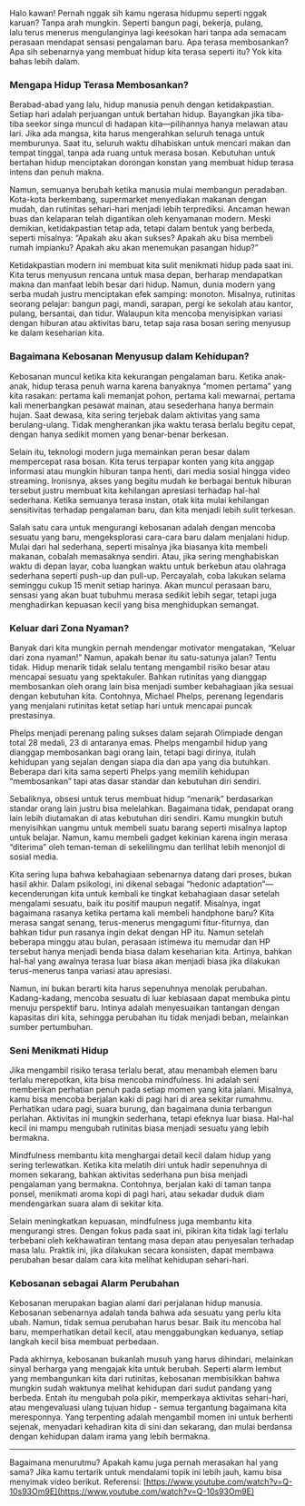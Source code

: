 Halo kawan! Pernah nggak sih kamu ngerasa hidupmu seperti nggak karuan? Tanpa arah mungkin. Seperti bangun pagi, bekerja, pulang, lalu terus menerus mengulanginya lagi keesokan hari tanpa ada semacam perasaan mendapat sensasi pengalaman baru. Apa terasa membosankan? Apa sih sebenarnya yang membuat hidup kita terasa seperti itu? Yok kita bahas lebih dalam.

### **Mengapa Hidup Terasa Membosankan?**

Berabad-abad yang lalu, hidup manusia penuh dengan ketidakpastian. Setiap hari adalah perjuangan untuk bertahan hidup. Bayangkan jika tiba-tiba seekor singa muncul di hadapan kita—pilihannya hanya melawan atau lari. Jika ada mangsa, kita harus mengerahkan seluruh tenaga untuk memburunya. Saat itu, seluruh waktu dihabiskan untuk mencari makan dan tempat tinggal, tanpa ada ruang untuk merasa bosan. Kebutuhan untuk bertahan hidup menciptakan dorongan konstan yang membuat hidup terasa intens dan penuh makna.

Namun, semuanya berubah ketika manusia mulai membangun peradaban. Kota-kota berkembang, supermarket menyediakan makanan dengan mudah, dan rutinitas sehari-hari menjadi lebih terprediksi. Ancaman hewan buas dan kelaparan telah digantikan oleh kenyamanan modern. Meski demikian, ketidakpastian tetap ada, tetapi dalam bentuk yang berbeda, seperti misalnya: “Apakah aku akan sukses? Apakah aku bisa membeli rumah impianku? Apakah aku akan menemukan pasangan hidup?”

Ketidakpastian modern ini membuat kita sulit menikmati hidup pada saat ini. Kita terus menyusun rencana untuk masa depan, berharap mendapatkan makna dan manfaat lebih besar dari hidup. Namun, dunia modern yang serba mudah justru menciptakan efek samping: monoton. Misalnya, rutinitas seorang pelajar: bangun pagi, mandi, sarapan, pergi ke sekolah atau kantor, pulang, bersantai, dan tidur. Walaupun kita mencoba menyisipkan variasi dengan hiburan atau aktivitas baru, tetap saja rasa bosan sering menyusup ke dalam keseharian kita.

### **Bagaimana Kebosanan Menyusup dalam Kehidupan?**

Kebosanan muncul ketika kita kekurangan pengalaman baru. Ketika anak-anak, hidup terasa penuh warna karena banyaknya “momen pertama” yang kita rasakan: pertama kali memanjat pohon, pertama kali mewarnai, pertama kali menerbangkan pesawat mainan, atau sesederhana hanya bermain hujan. Saat dewasa, kita sering terjebak dalam aktivitas yang sama berulang-ulang. Tidak mengherankan jika waktu terasa berlalu begitu cepat, dengan hanya sedikit momen yang benar-benar berkesan.

Selain itu, teknologi modern juga memainkan peran besar dalam mempercepat rasa bosan. Kita terus terpapar konten yang kita anggap informasi atau mungkin hiburan tanpa henti, dari media sosial hingga video streaming. Ironisnya, akses yang begitu mudah ke berbagai bentuk hiburan tersebut justru membuat kita kehilangan apresiasi terhadap hal-hal sederhana. Ketika semuanya terasa instan, otak kita mulai kehilangan sensitivitas terhadap pengalaman baru, dan kita menjadi lebih sulit terkesan.

Salah satu cara untuk mengurangi kebosanan adalah dengan mencoba sesuatu yang baru, mengeksplorasi cara-cara baru dalam menjalani hidup. Mulai dari hal sederhana, seperti misalnya jika biasanya kita membeli makanan, cobalah memasaknya sendiri. Atau, jika sering menghabiskan waktu di depan layar, coba luangkan waktu untuk berkebun atau olahraga sederhana seperti push-up dan pull-up. Percayalah, coba lakukan selama seminggu cukup 15 menit setiap harinya. Akan muncul perasaan baru, sensasi yang akan buat tubuhmu merasa sedikit lebih segar, tetapi juga menghadirkan kepuasan kecil yang bisa menghidupkan semangat.

### **Keluar dari Zona Nyaman?**

Banyak dari kita mungkin pernah mendengar motivator mengatakan, “Keluar dari zona nyaman!” Namun, apakah benar itu satu-satunya jalan? Tentu tidak. Hidup menarik tidak selalu tentang mengambil risiko besar atau mencapai sesuatu yang spektakuler. Bahkan rutinitas yang dianggap membosankan oleh orang lain bisa menjadi sumber kebahagiaan jika sesuai dengan kebutuhan kita. Contohnya, Michael Phelps, perenang legendaris yang menjalani rutinitas ketat setiap hari untuk mencapai puncak prestasinya.

Phelps menjadi perenang paling sukses dalam sejarah Olimpiade dengan total 28 medali, 23 di antaranya emas. Phelps mengambil hidup yang dianggap membosankan bagi orang lain, tetapi bagi dirinya, itulah kehidupan yang sejalan dengan siapa dia dan apa yang dia butuhkan. Beberapa dari kita sama seperti Phelps yang memilih kehidupan “membosankan” tapi atas dasar standar dan kebutuhan diri sendiri.

Sebaliknya, obsesi untuk terus membuat hidup “menarik” berdasarkan standar orang lain justru bisa melelahkan. Bagaimana tidak, pendapat orang lain lebih diutamakan di atas kebutuhan diri sendiri. Kamu mungkin butuh menyisihkan uangmu untuk membeli suatu barang seperti misalnya laptop untuk belajar. Namun, kamu membeli gadget kekinian karena ingin merasa “diterima” oleh teman-teman di sekelilingmu dan terlihat lebih menonjol di sosial media.

Kita sering lupa bahwa kebahagiaan sebenarnya datang dari proses, bukan hasil akhir. Dalam psikologi, ini dikenal sebagai “hedonic adaptation”—kecenderungan kita untuk kembali ke tingkat kebahagiaan dasar setelah mengalami sesuatu, baik itu positif maupun negatif. Misalnya, ingat bagaimana rasanya ketika pertama kali membeli handphone baru? Kita merasa sangat senang, terus-menerus mengagumi fitur-fiturnya, dan bahkan tidur pun rasanya ingin dekat dengan HP itu. Namun setelah beberapa minggu atau bulan, perasaan istimewa itu memudar dan HP tersebut hanya menjadi benda biasa dalam keseharian kita. Artinya, bahkan hal-hal yang awalnya terasa luar biasa akan menjadi biasa jika dilakukan terus-menerus tanpa variasi atau apresiasi.

Namun, ini bukan berarti kita harus sepenuhnya menolak perubahan. Kadang-kadang, mencoba sesuatu di luar kebiasaan dapat membuka pintu menuju perspektif baru. Intinya adalah menyesuaikan tantangan dengan kapasitas diri kita, sehingga perubahan itu tidak menjadi beban, melainkan sumber pertumbuhan.

### **Seni Menikmati Hidup**

Jika mengambil risiko terasa terlalu berat, atau menambah elemen baru terlalu merepotkan, kita bisa mencoba mindfulness. Ini adalah seni memberikan perhatian penuh pada setiap momen yang kita jalani. Misalnya, kamu bisa mencoba berjalan kaki di pagi hari di area sekitar rumahmu. Perhatikan udara pagi, suara burung, dan bagaimana dunia terbangun perlahan. Aktivitas ini mungkin sederhana, tetapi efeknya luar biasa. Hal-hal kecil ini mampu mengubah rutinitas biasa menjadi sesuatu yang lebih bermakna.

Mindfulness membantu kita menghargai detail kecil dalam hidup yang sering terlewatkan. Ketika kita melatih diri untuk hadir sepenuhnya di momen sekarang, bahkan aktivitas sederhana pun bisa menjadi pengalaman yang bermakna. Contohnya, berjalan kaki di taman tanpa ponsel, menikmati aroma kopi di pagi hari, atau sekadar duduk diam mendengarkan suara alam di sekitar kita.

Selain meningkatkan kepuasan, mindfulness juga membantu kita mengurangi stres. Dengan fokus pada saat ini, pikiran kita tidak lagi terlalu terbebani oleh kekhawatiran tentang masa depan atau penyesalan terhadap masa lalu. Praktik ini, jika dilakukan secara konsisten, dapat membawa perubahan besar dalam cara kita melihat kehidupan sehari-hari.

### **Kebosanan sebagai Alarm Perubahan**

Kebosanan merupakan bagian alami dari perjalanan hidup manusia. Kebosanan sebenarnya adalah tanda bahwa ada sesuatu yang perlu kita ubah. Namun, tidak semua perubahan harus besar. Baik itu mencoba hal baru, memperhatikan detail kecil, atau menggabungkan keduanya, setiap langkah kecil bisa membuat perbedaan.

Pada akhirnya, kebosanan bukanlah musuh yang harus dihindari, melainkan sinyal berharga yang mengajak kita untuk berubah. Seperti alarm lembut yang membangunkan kita dari rutinitas, kebosanan membisikkan bahwa mungkin sudah waktunya melihat kehidupan dari sudut pandang yang berbeda. Entah itu mengubah pola pikir, memperkaya aktivitas sehari-hari, atau mengevaluasi ulang tujuan hidup - semua tergantung bagaimana kita meresponnya. Yang terpenting adalah mengambil momen ini untuk berhenti sejenak, menyadari kehadiran kita di sini dan sekarang, dan mulai berdansa dengan kehidupan dalam irama yang lebih bermakna.

---

Bagaimana menurutmu? Apakah kamu juga pernah merasakan hal yang sama? Jika kamu tertarik untuk mendalami topik ini lebih jauh, kamu bisa menyimak video berikut.
Referensi: [https://www.youtube.com/watch?v=Q-10s93Om9E](https://www.youtube.com/watch?v=Q-10s93Om9E)
